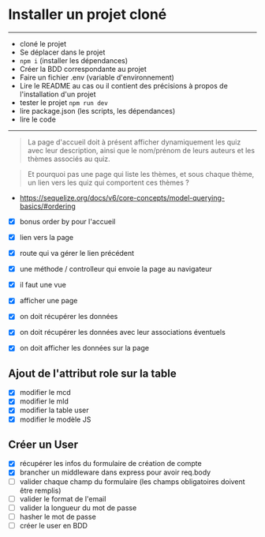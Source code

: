 # Installer un projet cloné

---

- cloné le projet
- Se déplacer dans le projet
- `npm i` (installer les dépendances)
- Créer la BDD correspondante au projet
- Faire un fichier .env (variable d'environnement)
- Lire le README au cas ou il contient des précisions à propos de l'installation d'un projet
- tester le projet `npm run dev`
- lire package.json (les scripts, les dépendances)
- lire le code

---

> La page d'accueil doit à présent afficher dynamiquement les quiz avec leur description, ainsi que le nom/prénom de leurs auteurs et les thèmes associés au quiz.

> Et pourquoi pas une page qui liste les thèmes, et sous chaque thème, un lien vers les quiz qui comportent ces thèmes ?

- <https://sequelize.org/docs/v6/core-concepts/model-querying-basics/#ordering>
- [x] bonus order by pour l'accueil

- [x] lien vers la page
- [x] route qui va gérer le lien précédent
- [x] une méthode / controlleur qui envoie la page au navigateur
- [x] il faut une vue
- [x] afficher une page
- [x] on doit récupérer les données
- [x] on doit récupérer les données avec leur associations éventuels
- [x] on doit afficher les données sur la page

## Ajout de l'attribut role sur la table

- [x] modifier le mcd
- [x] modifier le mld
- [x] modifier la table user
- [x] modifier le modèle JS

## Créer un User

- [x] récupérer les infos du formulaire de création de compte
- [x] brancher un middleware dans express pour avoir req.body
- [ ] valider chaque champ du formulaire (les champs obligatoires doivent être remplis)
- [ ] valider le format de l'email
- [ ] valider la longueur du mot de passe
- [ ] hasher le mot de passe
- [ ] créer le user en BDD

